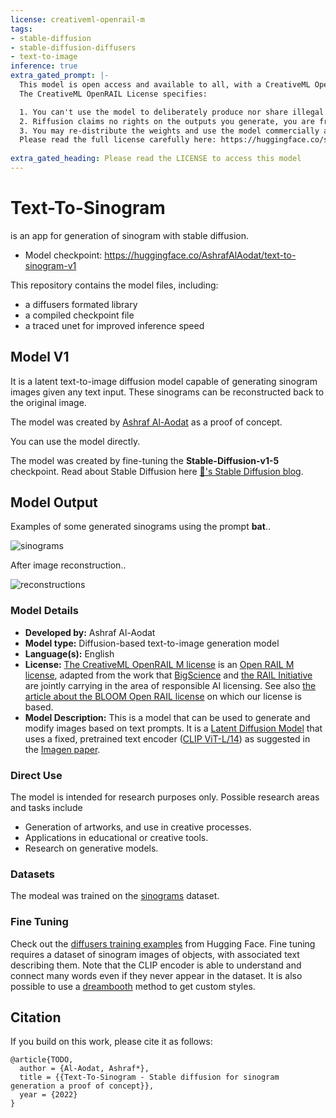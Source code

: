 ```yaml
---
license: creativeml-openrail-m
tags:
- stable-diffusion
- stable-diffusion-diffusers
- text-to-image
inference: true
extra_gated_prompt: |-
  This model is open access and available to all, with a CreativeML OpenRAIL-M license further specifying rights and usage.
  The CreativeML OpenRAIL License specifies: 

  1. You can't use the model to deliberately produce nor share illegal or harmful outputs or content 
  2. Riffusion claims no rights on the outputs you generate, you are free to use them and are accountable for their use which must not go against the provisions set in the license
  3. You may re-distribute the weights and use the model commercially and/or as a service. If you do, please be aware you have to include the same use restrictions as the ones in the license and share a copy of the CreativeML OpenRAIL-M to all your users (please read the license entirely and carefully)
  Please read the full license carefully here: https://huggingface.co/spaces/CompVis/stable-diffusion-license
      
extra_gated_heading: Please read the LICENSE to access this model
---
```


# Text-To-Sinogram

is an app for generation of sinogram with stable diffusion.

* Model checkpoint: https://huggingface.co/AshrafAlAodat/text-to-sinogram-v1

This repository contains the model files, including:

 * a diffusers formated library
 * a compiled checkpoint file
 * a traced unet for improved inference speed

## Model V1

It is a latent text-to-image diffusion model capable of generating sinogram images given any text input. These sinograms can be reconstructed back to the original image.

The model was created by [Ashraf Al-Aodat](https://github.com/Ashraf-Al-Aodat) as a proof of concept.

You can use the model directly.

The model was created by fine-tuning the **Stable-Diffusion-v1-5** checkpoint. Read about Stable Diffusion here [🤗's Stable Diffusion blog](https://huggingface.co/blog/stable_diffusion).

## Model Output

Examples of some generated sinograms using the prompt **bat**..

![sinograms](https://huggingface.co/AshrafAlAodat/text-to-sinogram-v1/resolve/main/sig.png)

After image reconstruction..

![reconstructions](https://huggingface.co/AshrafAlAodat/text-to-sinogram-v1/resolve/main/rec.png)

### Model Details
- **Developed by:** Ashraf Al-Aodat
- **Model type:** Diffusion-based text-to-image generation model
- **Language(s):** English
- **License:** [The CreativeML OpenRAIL M license](https://huggingface.co/spaces/CompVis/stable-diffusion-license) is an [Open RAIL M license](https://www.licenses.ai/blog/2022/8/18/naming-convention-of-responsible-ai-licenses), adapted from the work that [BigScience](https://bigscience.huggingface.co/) and [the RAIL Initiative](https://www.licenses.ai/) are jointly carrying in the area of responsible AI licensing. See also [the article about the BLOOM Open RAIL license](https://bigscience.huggingface.co/blog/the-bigscience-rail-license) on which our license is based.
- **Model Description:** This is a model that can be used to generate and modify images based on text prompts. It is a [Latent Diffusion Model](https://arxiv.org/abs/2112.10752) that uses a fixed, pretrained text encoder ([CLIP ViT-L/14](https://arxiv.org/abs/2103.00020)) as suggested in the [Imagen paper](https://arxiv.org/abs/2205.11487).

### Direct Use 
The model is intended for research purposes only. Possible research areas and
tasks include

- Generation of artworks, and use in creative processes.
- Applications in educational or creative tools.
- Research on generative models.

### Datasets
The modeal was trained on the [sinograms](https://huggingface.co/datasets/AshrafAlAodat/sinograms) dataset.

### Fine Tuning

Check out the [diffusers training examples](https://huggingface.co/docs/diffusers/training/overview) from Hugging Face. Fine tuning requires a dataset of sinogram images of objects, with associated text describing them. Note that the CLIP encoder is able to understand and connect many words even if they never appear in the dataset. It is also possible to use a [dreambooth](https://huggingface.co/blog/dreambooth) method to get custom styles.

## Citation

If you build on this work, please cite it as follows:

```
@article{TODO,
  author = {Al-Aodat, Ashraf*},
  title = {{Text-To-Sinogram - Stable diffusion for sinogram generation a proof of concept}},
  year = {2022}
}
```
